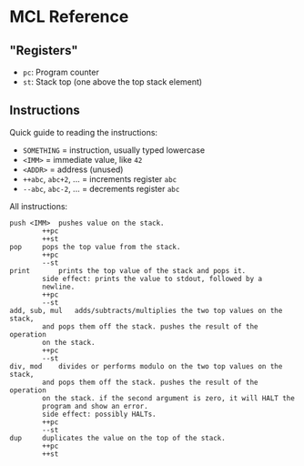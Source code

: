 # MCL Reference

## "Registers"

- `pc`: Program counter
- `st`: Stack top (one above the top stack element)

## Instructions

Quick guide to reading the instructions:

- `SOMETHING` = instruction, usually typed lowercase
- `<IMM>` = immediate value, like `42`
- `<ADDR>` = address (unused)
- `++abc`, `abc+2`, ... = increments register `abc`
- `--abc`, `abc-2`, ... = decrements register `abc`

All instructions:

```
push <IMM>	pushes value on the stack.
		++pc
		++st
pop		pops the top value from the stack.
		++pc
		--st
print		prints the top value of the stack and pops it.
		side effect: prints the value to stdout, followed by a 
		newline.
		++pc
		--st
add, sub, mul	adds/subtracts/multiplies the two top values on the stack, 
		and pops them off the stack. pushes the result of the operation
		on the stack.
		++pc
		--st
div, mod	divides or performs modulo on the two top values on the stack, 
		and pops them off the stack. pushes the result of the operation
		on the stack. if the second argument is zero, it will HALT the
		program and show an error.
		side effect: possibly HALTs.
		++pc
		--st
dup		duplicates the value on the top of the stack.
		++pc
		++st
```
